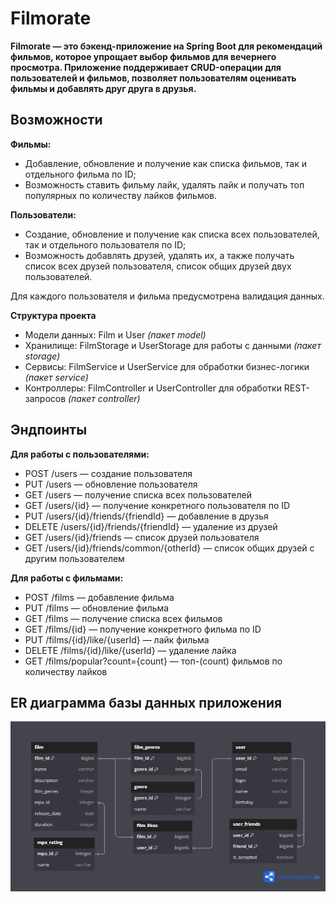 # Filmorate
**Filmorate — это бэкенд-приложение на Spring Boot для рекомендаций фильмов, которое упрощает выбор фильмов для вечернего просмотра. Приложение поддерживает CRUD-операции для пользователей и фильмов, позволяет пользователям оценивать фильмы и добавлять друг друга в друзья.**

## Возможности
**Фильмы:**
- Добавление, обновление и получение как списка фильмов, так и отдельного фильма по ID;
- Возможность ставить фильму лайк, удалять лайк и получать топ популярных по количеству лайков фильмов.

**Пользователи:**
- Создание, обновление и получение как списка всех пользователей, так и отдельного пользователя по ID;
- Возможность добавлять друзей, удалять их, а также получать список всех друзей пользователя, список общих друзей двух пользователей.

Для каждого пользователя и фильма предусмотрена валидация данных.

**Структура проекта**
- Модели данных: Film и User _(пакет model)_
- Хранилище: FilmStorage и UserStorage для работы с данными _(пакет storage)_
- Сервисы: FilmService и UserService для обработки бизнес-логики _(пакет service)_
- Контроллеры: FilmController и UserController для обработки REST-запросов _(пакет controller)_

## Эндпоинты
**Для работы с пользователями:**
- POST /users — создание пользователя
- PUT /users — обновление пользователя
- GET /users — получение списка всех пользователей
- GET /users/{id} — получение конкретного пользователя по ID
- PUT /users/{id}/friends/{friendId} — добавление в друзья
- DELETE /users/{id}/friends/{friendId} — удаление из друзей
- GET /users/{id}/friends — список друзей пользователя
- GET /users/{id}/friends/common/{otherId} — список общих друзей с другим пользователем

**Для работы с фильмами:**
- POST /films — добавление фильма
- PUT /films — обновление фильма
- GET /films — получение списка всех фильмов
- GET /films/{id} — получение конкретного фильма по ID
- PUT /films/{id}/like/{userId} — лайк фильма
- DELETE /films/{id}/like/{userId} — удаление лайка
- GET /films/popular?count={count} — топ-(count) фильмов по количеству лайков

## ER диаграмма базы данных приложения
![filmorate ER diagram](https://github.com/ihiwblby/java-filmorate/blob/main/filmorate%20ER-diagram.png)
